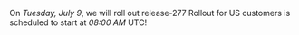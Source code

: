 On *Tuesday, July 9*, we will roll out release-277
Rollout for US customers is scheduled to start at *08:00 AM* UTC! 
